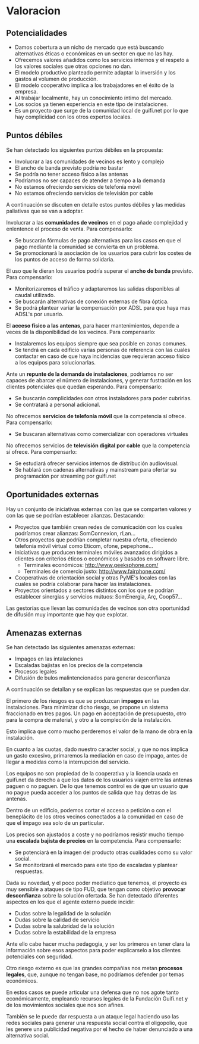 ﻿# Valoracion

## Potencialidades

- Damos cobertura a un nicho de mercado que está buscando alternativas éticas o económicas en un sector en que no las hay.
- Ofrecemos valores añadidos como los servicios internos y el respeto a los valores sociales que otras opciones no dan.
- El modelo productivo planteado permite adaptar la inversión y los gastos al volumen de producción.
- El modelo cooperativo implica a los trabajadores en el éxito de la empresa.
- Al trabajar localmente, hay un conocimiento íntimo del mercado.
- Los socios ya tienen experiencia en este tipo de instalaciones.
- Es un proyecto que surge de la comunidad local de guifi.net por lo que hay complicidad con los otros expertos locales.


## Puntos débiles

Se han detectado los siguientes puntos débiles en la propuesta:

- Involucrar a las comunidades de vecinos es lento y complejo
- El ancho de banda previsto podría no bastar
- Se podría no tener acceso físico a las antenas
- Podríamos no ser capaces de atender a tiempo a la demanda
- No estamos ofreciendo servicios de telefonía móvil
- No estamos ofreciendo servicios de televisión por cable

A continuación se discuten en detalle estos puntos débiles y las medidas paliativas que se van a adoptar.

Involucrar a las **comunidades de vecinos** en el pago añade complejidad y enlentence el proceso de venta.
Para compensarlo:

* Se buscarán fórmulas de pago alternativas para los casos en que el pago mediante la comunidad se convierta en un problema.
* Se promocionará la asociación de los usuarios para cubrir los costes de los puntos de acceso de forma solidaria.

El uso que le dieran los usuarios podría superar el **ancho de banda** previsto.
Para compensarlo:

* Monitorizaremos el tráfico y adaptaremos las salidas
disponibles al caudal utilizado.
* Se buscarán alternativas de conexión externas de fibra óptica.
* Se podrá plantear variar la compensación por ADSL para que haya mas ADSL's por usuario.

El **acceso físico a las antenas**, para hacer mantenimientos, depende a veces de la disponibilidad de los vecinos.
Para compensarlo:

* Instalaremos los equipos siempre que sea posible en zonas comunes.
* Se tendrá en cada edificio varias personas de referencia con las cuales contactar en caso de que haya incidencias que requieran acceso físico a los equipos para solucionarlas.

Ante un **repunte de la demanda de instalaciones**, podríamos no ser capaces de abarcar el número de instalaciones, y generar fustración en los clientes potenciales que quedan esperando.
Para compensarlo:

* Se buscarán complicidades con otros instaladores para poder cubrirlas.
* Se contratará a personal adicional.

No ofrecemos **servicios de telefonía móvil** que la competencia sí ofrece.
Para compensarlo:

* Se buscaran alternativas como comercializar con operadores virtuales


No ofrecemos servicios de **televisión digital por cable** que la competencia sí ofrece.
Para compensarlo:

* Se estudiará ofrecer servicios internos de distribución audiovisual.
* Se hablará con cadenas alternativas y mainstream para ofertar su programación por streaming por guifi.net


## Oportunidades externas

Hay un conjunto de iniciativas externas con las que se comparten valores y con las que se podrían establecer alianzas. Destacando:

- Proyectos que también crean redes de comunicación con los cuales podríamos crear alianzas: SomConnexion, rLan...
- Otros proyectos que podrían completar nuestra oferta, ofreciendo telefonía móvil virtual como Eticom, ofone, pepephone...
- Iniciativas que producen terminales móviles avanzados dirigidos a clientes con criterios éticos o económicos y basados en software libre.
	- Terminales económicos: <http://www.geeksphone.com/>
	- Terminales de comercio justo: <http://www.fairphone.com/>
- Cooperativas de orientación social y otras PyME's locales con las cuales se podría colaborar para hacer las instalaciones.
- Proyectos orientados a sectores distintos con los que se podrían establecer sinergias y servicios mútuos: SomEnergia, Arç, Coop57...

Las gestorías que llevan las comunidades de vecinos son otra
oportunidad de difusión muy importante que hay que explotar.


## Amenazas externas

Se han detectado las siguientes amenazas externas:

- Impagos en las intalaciones
- Escaladas bajistas en los precios de la competencia
- Procesos legales
- Difusión de bulos malintencionados para generar desconfianza

A continuación se detallan y se explican las respuestas que se pueden dar.


El primero de los riesgos es que 
se produzcan **impagos** en las instalaciones.
Para minimizar dicho riesgo, 
se propone un sistema fraccionado en tres pagos.
Un pago en acceptación de presupuesto,
otro para la compra de material,
y otro a la compleción de la instalación.

Esto implica que como mucho perderemos
el valor de la mano de obra en la instalación.

En cuanto a las cuotas,
dado nuestro caracter social,
y que no nos implica un gasto excesivo,
primaremos la mediación en caso de impago,
antes de llegar a medidas como la interrupción del servicio.

Los equipos no son propiedad de la cooperativa
y la licencia usada en guifi.net da derecho
a que los datos de los usuarios viajen entre las antenas
paguen o no paguen.
De lo que tenemos control es de que un usuario que no pague
pueda acceder a los puntos de salida
que hay detras de las antenas.

Dentro de un edificio, podemos cortar el acceso
a petición o con el beneplácito de los otros
vecinos conectados a la comunidad en caso de que
el impago sea solo de un particular.

Los precios son ajustados a coste 
y no podríamos resistir mucho tiempo
una **escalada bajista de precios** en la competencia.
Para compensarlo:

* Se potenciará en la imagen del producto otras cualidades como su valor social.
* Se monitorizará el mercado para este tipo de escaladas y plantear respuestas.

Dada su novedad, y el poco poder mediatico que tenemos,
el proyecto es muy sensible a ataques de tipo FUD,
que tengan como objetivo **provocar desconfianza** 
sobre la solución ofertada.
Se han detectado diferentes aspectos en los que el agente externo puede incidir:

- Dudas sobre la legalidad de la solución
- Dudas sobre la calidad de servicio
- Dudas sobre la salubridad de la solución
- Dudas sobre la estabilidad de la empresa

Ante ello cabe hacer mucha pedagogía,
y ser los primeros en tener clara la información
sobre esos aspectos para poder explicarselo
a los clientes potenciales con seguridad.

Otro riesgo externo es que las grandes compañias
nos metan **procesos legales**, que, aunque no tengan
base, no podríamos defender por temas económicos.

En estos casos se puede articular una defensa
que no nos agote tanto económicamente,
empleando recursos legales de la Fundación Guifi.net
y de los movimientos sociales que nos son afines.

También se le puede dar respuesta a un ataque legal
haciendo uso las redes sociales para 
generar una respuesta social contra el oligopolio,
que les genere una publicidad negativa
por el hecho de haber denunciado
a una alternativa social.




